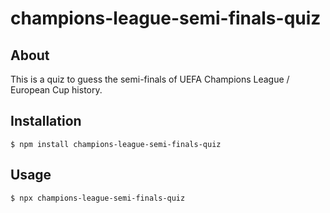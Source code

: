 # champions-league-semi-finals-quiz

## About

This is a quiz to guess the semi-finals of UEFA Champions League / European Cup history.

## Installation

```
$ npm install champions-league-semi-finals-quiz
```

## Usage

```
$ npx champions-league-semi-finals-quiz
```
